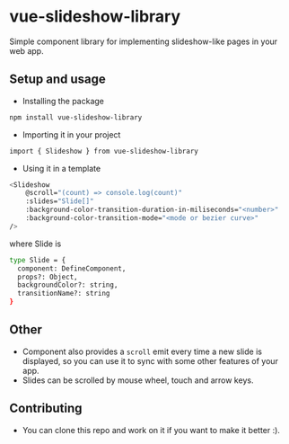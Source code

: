 # vue-slideshow-library

Simple component library for implementing slideshow-like pages in your web app. 

## Setup and usage

- Installing the package
```sh
npm install vue-slideshow-library
```

- Importing it in your project

```sh
import { Slideshow } from vue-slideshow-library
```
- Using it in a template

```sh
<Slideshow
    @scroll="(count) => console.log(count)"
    :slides="Slide[]"
    :background-color-transition-duration-in-miliseconds="<number>"
    :background-color-transition-mode="<mode or bezier curve>"
/>
```

where Slide is

```sh
type Slide = {
  component: DefineComponent,
  props?: Object,
  backgroundColor?: string,
  transitionName?: string
}
```

## Other

- Component also provides a `scroll` emit every time a new slide is displayed, so you can use it to sync with some other features of your app.
- Slides can be scrolled by mouse wheel, touch and arrow keys.

## Contributing

- You can clone this repo and work on it if you want to make it better :).

